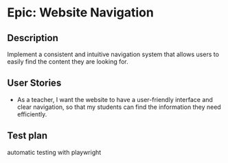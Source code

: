 # Epic: Website Navigation
## Description
Implement a consistent and intuitive navigation system that allows users to easily find the content they are looking for.
## User Stories
* As a teacher, I want the website to have a user-friendly interface and clear navigation, so that my students can find the information they need efficiently.

## Test plan
automatic testing with playwright